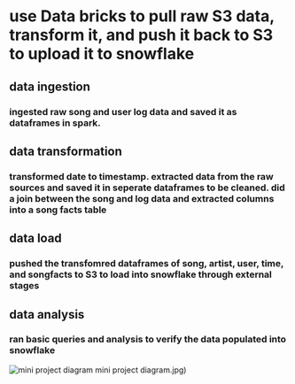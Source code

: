 # use Data bricks to pull raw S3 data, transform it, and push it back to S3 to upload it to snowflake
## data ingestion
### ingested raw song and user log data and saved it as dataframes in spark.
## data transformation
### transformed date to timestamp. extracted data from the raw sources and saved it in seperate dataframes to be cleaned. did a join between the song and log data and extracted columns into a song facts table
## data load
### pushed the transfomred dataframes of song, artist, user, time, and songfacts to S3 to load into snowflake through external stages
## data analysis
### ran basic queries and analysis to verify the data populated into snowflake 

![mini project diagram](https://github.com/user-attachments/assets/da8fbc7b-e1e9-47ed-a0c6-dcb63495bacb)
mini project diagram.jpg)
